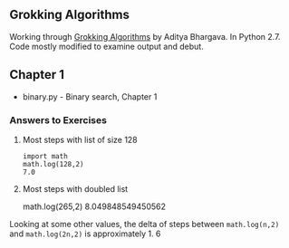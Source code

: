 ## Grokking Algorithms

Working through [Grokking Algorithms](https://www.manning.com/books/grokking-algorithms) by Aditya Bhargava.
In Python 2.7. Code mostly modified to examine output and debut.  


## Chapter 1

+ binary.py - Binary search, Chapter 1

### Answers to Exercises

1)  Most steps with list of size 128

		import math
		math.log(128,2)
		7.0

2)  Most steps with doubled list

	math.log(265,2)
	8.049848549450562

Looking at some other values, the delta of steps between `math.log(n,2)` and `math.log(2n,2)` is approximately 1. 6